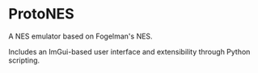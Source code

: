 # ProtoNES

A NES emulator based on Fogelman's NES.

Includes an ImGui-based user interface and extensibility through Python
scripting.
